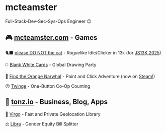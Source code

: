 # mcteamster 
Full-Stack-Dev-Sec-Sys-Ops Engineer 😉

🎮 [mcteamster.com](https://mcteamster.com) - Games
---
🐈‍⬛ [please DO NOT the cat](https://black.mcteamster.com) - Roguelike Idle/Clicker in 13k (for [JS13K 2025](https://js13kgames.com/games/please-do-not-the-cat))

◻️ [Blank White Cards](https://blankwhite.cards) - Global Drawing Party

🍊 [Find the Orange Narwhal](https://orange.mcteamster.com) - Point and Click Adventure (now on [Steam!](https://store.steampowered.com/app/2946010/Find_the_Orange_Narwhal/))

😣 [Twinge](https://twinge.mcteamster.com) - One-Button Co-Op Counting

🌱 [tonz.io](https://tonz.io) - Business, Blog, Apps
---
📍 [Virgo](https://github.com/mcteamster/virgo) - Fast and Private Geolocation Library

⚖️ [Libra](https://libra.tonz.io) - Gender Equity Bill Splitter
